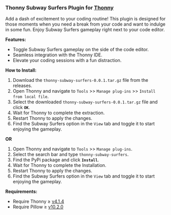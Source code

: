 ### **Thonny Subway Surfers Plugin for [Thonny](https://thonny.org)**
Add a dash of excitement to your coding routine! This plugin is designed for those moments when you need a break from your code and want to indulge in some fun. Enjoy Subway Surfers gameplay right next to your code editor.


**Features:**

- Toggle Subway Surfers gameplay on the side of the code editor.
- Seamless integration with the Thonny IDE.
- Elevate your coding sessions with a fun distraction.

**How to Install:**

1. Download the `thonny-subway-surfers-0.0.1.tar.gz` file from the releases.
2. Open Thonny and navigate to `Tools` >> `Manage plug-ins` >> `Install from local file`.
3. Select the downloaded `thonny-subway-surfers-0.0.1.tar.gz` file and click **`OK`**.
4. Wait for Thonny to complete the extraction.
5. Restart Thonny to apply the changes.
6. Find the Subway Surfers option in the `View` tab and toggle it to start enjoying the gameplay.

**OR**

1. Open Thonny and navigate to `Tools` >> `Manage plug-ins`.
2. Select the search bar and type `thonny-subway-surfers`.
3. Find the PyPi package and click **`Install`**.
4. Wait for Thonny to complete the Installation.
5. Restart Thonny to apply the changes.
6. Find the Subway Surfers option in the `View` tab and toggle it to start enjoying the gameplay.

**Requirements:**

- Require Thonny ≥ [v4.1.4](https://github.com/thonny/thonny/releases/tag/v4.1.4)
- Require Pillow ≥ [v10.2.0](https://github.com/python-pillow/Pillow/releases/tag/10.2.0)

